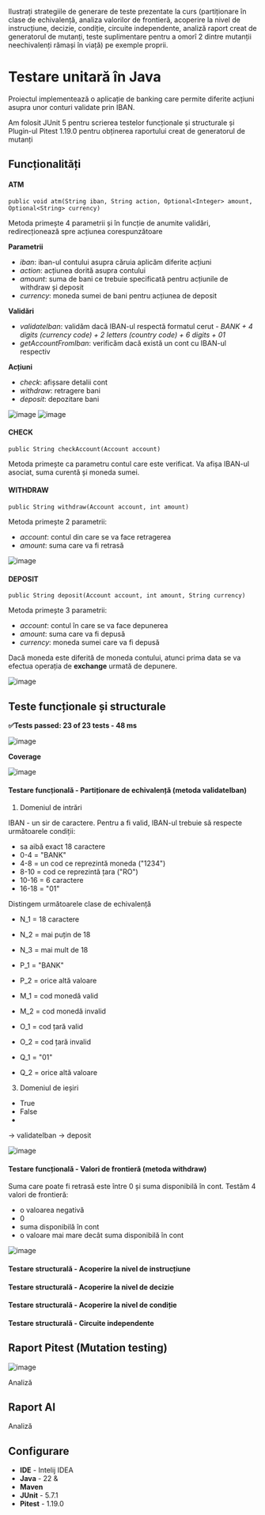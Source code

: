 Ilustrați strategiile de generare de teste prezentate la curs (partiționare în clase de
echivalență, analiza valorilor de frontieră, acoperire la nivel de instrucțiune, decizie, condiție,
circuite independente, analiză raport creat de generatorul de mutanți, teste suplimentare pentru a
omorî 2 dintre mutanții neechivalenți rămași în viață) pe exemple proprii.


# Testare unitară în Java

Proiectul implementează o aplicație de banking care permite diferite acțiuni asupra unor conturi validate prin IBAN.

Am folosit JUnit 5 pentru scrierea testelor funcționale și structurale și Plugin-ul Pitest 1.19.0 pentru obținerea raportului creat de generatorul de mutanți

## Funcționalități

#### ATM
```
public void atm(String iban, String action, Optional<Integer> amount, Optional<String> currency) 
```
Metoda primește 4 parametrii și în funcție de anumite validări, redirecționează spre acțiunea corespunzătoare 

**Parametrii**
- *iban*: iban-ul contului asupra căruia aplicăm diferite acțiuni
- *action*: acțiunea dorită asupra contului
- *amount*: suma de bani ce trebuie specificată pentru acțiunile de withdraw și deposit
- *currency*: moneda sumei de bani pentru acțiunea de deposit

**Validări**
- *validateIban*: validăm dacă IBAN-ul respectă formatul cerut - *BANK + 4 digits (currency code) + 2 letters (country code) + 6 digits + 01*
- *getAccountFromIban*: verificăm dacă există un cont cu IBAN-ul respectiv
  
**Acțiuni**
- *check*: afișsare detalii cont
- *withdraw*: retragere bani 
- *deposit*: depozitare bani

![image](https://github.com/user-attachments/assets/6c09e61d-4fd4-448e-b6b4-635a93684171)
![image](https://github.com/user-attachments/assets/3e97138a-f456-4616-b96a-eadf4db90602)



#### CHECK
```
public String checkAccount(Account account)
```
Metoda primește ca parametru contul care este verificat. Va afișa IBAN-ul asociat, suma curentă și moneda sumei.

#### WITHDRAW
```
public String withdraw(Account account, int amount)
```
Metoda primește 2 parametrii:
- *account*: contul din care se va face retragerea
- *amount*: suma care va fi retrasă

![image](https://github.com/user-attachments/assets/02f39f34-ed5f-4fe4-9b77-5c170595afed)


#### DEPOSIT
```
public String deposit(Account account, int amount, String currency)
```
Metoda primește 3 parametrii:
- *account*: contul în care se va face depunerea
- *amount*: suma care va fi depusă
- *currency*: moneda sumei care va fi depusă

Dacă moneda este diferită de moneda contului, atunci prima data se va efectua operația de **exchange** urmată de depunere.

![image](https://github.com/user-attachments/assets/d09f5845-4416-4f88-b628-5e1e93872946)


## Teste funcționale și structurale
**✅Tests passed: 23 of 23 tests - 48 ms**

![image](https://github.com/user-attachments/assets/65da566c-78f1-4eed-ab76-cdf621ea1dec)

**Coverage**

![image](https://github.com/user-attachments/assets/0db85e71-b35e-46d0-a894-0eca5aeaa352)


#### Testare funcțională - Partiționare de echivalență (metoda validateIban)
1) Domeniul de intrări

IBAN - un sir de caractere. Pentru a fi valid, IBAN-ul trebuie să respecte următoarele condiții:
- sa aibă exact 18 caractere
- 0-4 = "BANK"
- 4-8 = un cod ce reprezintă moneda ("1234")
- 8-10 = cod ce reprezintă țara ("RO")
- 10-16 = 6 caractere
- 16-18 = "01"

Distingem următoarele clase de echivalență

- N_1 = 18 caractere

- N_2 = mai puțin de 18

- N_3 = mai mult de 18


- P_1 = "BANK"

- P_2 = orice altă valoare


- M_1 = cod monedă valid

- M_2 = cod monedă invalid


- O_1 = cod țară valid

- O_2 = cod țară invalid


- Q_1 = "01"

- Q_2 = orice altă valoare


3) Domeniul de ieșiri
- True
- False
- 
-> validateIban 
-> deposit

![image](https://github.com/user-attachments/assets/79988648-e733-4566-b8dd-526ee5fa2349)

#### Testare funcțională - Valori de frontieră (metoda withdraw)
Suma care poate fi retrasă este între 0 și suma disponibilă în cont. Testăm 4 valori de frontieră:
- o valoarea negativă
- 0
- suma disponibilă în cont
- o valoare mai mare decât suma disponibilă în cont
    
![image](https://github.com/user-attachments/assets/a7e4cbce-3de6-499c-9816-bd2d97522179)


#### Testare structurală - Acoperire la nivel de instrucțiune
#### Testare structurală - Acoperire la nivel de decizie
#### Testare structurală - Acoperire la nivel de condiție
#### Testare structurală - Circuite independente


## Raport Pitest (Mutation testing)
![image](https://github.com/user-attachments/assets/89b0a454-1cd9-4278-8532-00159c4c2ae3)

Analiză

## Raport AI

Analiză


## Configurare
- **IDE** - Intelij IDEA
- **Java** - 22 &
- **Maven**
- **JUnit** - 5.7.1
- **Pitest** - 1.19.0



